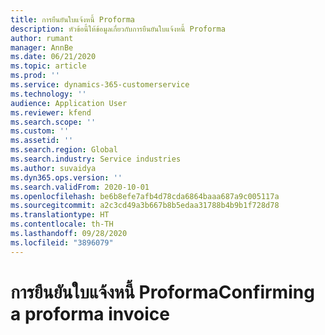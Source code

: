 ```yaml
---
title: การยืนยันใบแจ้งหนี้ Proforma
description: หัวข้อนี้ให้ข้อมูลเกี่ยวกับการยืนยันใบแจ้งหนี้ Proforma
author: rumant
manager: AnnBe
ms.date: 06/21/2020
ms.topic: article
ms.prod: ''
ms.service: dynamics-365-customerservice
ms.technology: ''
audience: Application User
ms.reviewer: kfend
ms.search.scope: ''
ms.custom: ''
ms.assetid: ''
ms.search.region: Global
ms.search.industry: Service industries
ms.author: suvaidya
ms.dyn365.ops.version: ''
ms.search.validFrom: 2020-10-01
ms.openlocfilehash: be6b8efe7afb4d78cda6864baaa687a9c005117a
ms.sourcegitcommit: a2c3cd49a3b667b8b5edaa31788b4b9b1f728d78
ms.translationtype: HT
ms.contentlocale: th-TH
ms.lasthandoff: 09/28/2020
ms.locfileid: "3896079"
---
```

# <a name="confirming-a-proforma-invoice"></a><span data-ttu-id="b8d0e-103">การยืนยันใบแจ้งหนี้ Proforma</span><span class="sxs-lookup"><span data-stu-id="b8d0e-103">Confirming a proforma invoice</span></span>
